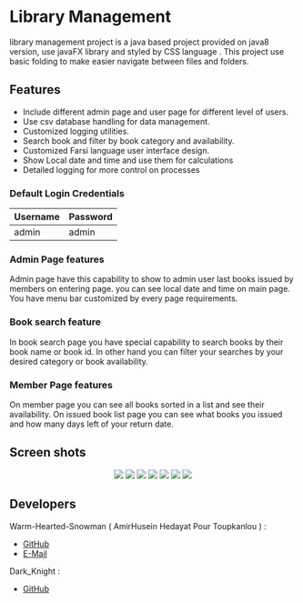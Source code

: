 
# Library Management

library management project is a java based project provided on java8 version, use javaFX library and styled by CSS language . This project use basic folding to make easier navigate between files and folders.

## Features

- Include different admin page and user page for different level of users.
- Use csv database handling for data management.
- Customized logging utilities.
- Search book and filter by book category and availability. 
- Customized Farsi language user interface design.
- Show Local date and time and use them for calculations
- Detailed logging for more control on processes


### Default Login Credentials
| Username  | Password |
| ------------- | ------------- |
| admin  | admin  |


### Admin Page features

Admin page have this capability to show to admin user last books issued by members on entering page. you can see local date and time on main page. You have menu bar  customized by every page requirements.

### Book search feature

In book search page you have special capability to search books by their book name or book id. In other hand you can filter your searches by your desired category or book availability.

### Member Page features

On member page you can see all books sorted in a list and see their availability. On issued book list page you can see what books you issued and how many days left of your return date.

## Screen shots
<p align="center">
  <img src=https://i.imgur.com/VTEiRO8.png>
  <img src=https://i.imgur.com/ianTkjP.png>
  <img src=https://i.imgur.com/rxve6sR.png>
  <img src=https://i.imgur.com/6k9bU0P.png>
  <img src=https://i.imgur.com/5btpcLX.png>
  <img src=https://i.imgur.com/84V1h4h.png>
  <img src=https://i.imgur.com/ahztdLU.png>
</p>

## Developers
Warm-Hearted-Snowman ( AmirHusein Hedayat Pour Toupkanlou ) :
  * [GitHub](https://github.com/Warm-Hearted-Snowman)
  * [E-Mail](mailto:amirhtpt.a@gmail.com)

Dark_Knight :
* [GitHub](https://github.com/dark6273)
